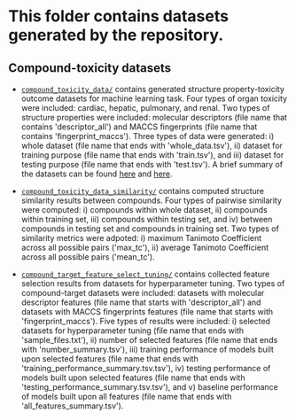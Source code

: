 # This folder contains datasets generated by the repository.

## Compound-toxicity datasets

+ [`compound_toxicity_data/`](compound_toxicity_data/) contains generated structure property-toxicity outcome datasets for machine learning task. Four types of organ toxicity were included: cardiac, hepatic, pulmonary, and renal. Two types of structure properties were included: molecular descriptors (file name that contains 'descriptor_all') and MACCS fingerprints (file name that contains 'fingerprint_maccs'). Three types of data were generated: i) whole dataset (file name that ends with 'whole_data.tsv'), ii) dataset for training purpose (file name that ends with 'train.tsv'), and iii) dataset for testing purpose (file name that ends with 'test.tsv'). A brief summary of the datasets can be found [here](compound_toxicity_data/offsides_compounds_descriptor_all_toxicity_whole_data_summary.tsv) and [here](compound_toxicity_data/offsides_compounds_fingerprint_maccs_toxicity_whole_data_summary.tsv).

+ [`compound_toxicity_data_similarity/`](compound_toxicity_data_similarity/) contains computed structure similarity results between compounds. Four types of pairwise similarity were computed: i) compounds within whole dataset, ii) compounds within training set, iii) compounds within testing set, and iv) between compounds in testing set and compounds in training set. Two types of similarity metrics were adpoted: i) maximum Tanimoto Coefficient across all possible pairs ('max_tc'), ii) average Tanimoto Coefficient across all possible pairs ('mean_tc').  

+ [`compound_target_feature_select_tuning/`](compound_target_feature_select_tuning/) contains collected feature selection results from datasets for hyperparameter tuning. Two types of compound-target datasets were included: datasets with molecular descriptor features (file name that starts with 'descriptor_all') and datasets with MACCS fingerprints features (file name that starts with 'fingerprint_maccs'). Five types of results were included: i) selected datasets for hyperparameter tuning (file name that ends with 'sample_files.txt'), ii) number of selected features (file name that ends with 'number_summary.tsv'), iii) training performance of models built upon selected features (file name that ends with 'training_performance_summary.tsv.tsv'), iv) testing performance of models built upon selected features (file name that ends with 'testing_performance_summary.tsv.tsv'), and v) baseline performance of models built upon all features (file name that ends with 'all_features_summary.tsv'). 
